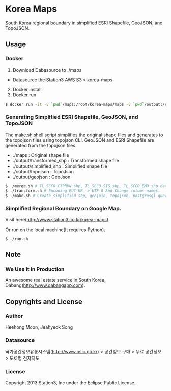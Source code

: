 Korea Maps
==========
South Korea regional boundary in simplified ESRI Shapefile, GeoJSON, and TopoJSON.

## Usage

### Docker
1. Download Dabasource to ./maps
 - Datasource the Station3 AWS S3 > korea-maps
2. Docker install
3. Docker run
```bash
$ docker run -it -v `pwd`/maps:/root/korea-maps/maps -v `pwd`/output:/root/korea-maps/output station3/korea-maps
```

### Generating Simplified ESRI Shapefile, GeoJSON, and TopoJSON
The make.sh shell script simplifies the original shape files and generates to the topojson files using topojson CLI. GeoJSON and ESRI Shapefile are generated from the topojson files.
 - ./maps : Original shape file
 - ./output/transformed_shp : Transformed shape file
 - ./output/simplified_shp : Simplified shape file
 - ./output/topojson : TopoJson
 - ./output/geojson : GeoJson

```bash
$ ./merge.sh # TL_SCCO_CTPRVN.shp, TL_SCCO_SIG.shp, TL_SCCO_EMD.shp data merge
$ ./transform.sh # Encoding EUC-KR -> UTF-8 And Change column names.
$ ./make.sh # Create simplified shp, geojoin, topojson, postgresql query
```

### Simplified Regional Boundary on Google Map.
Visit here(http://www.station3.co.kr/korea-maps).

Or run on the local machine(It requires Python).

```bash
$ ./run.sh
```

## Note

### We Use It in Production
An awesome real estate service in South Korea, Dabang(http://www.dabangapp.com).

## Copyrights and License

### Author
Heehong Moon, Jeahyeok Song

### Datasource
국가공간정보유통시스템(http://www.nsic.go.kr) > 공간정보 구매 > 무료 공간정보 > 도로명 전자지도

### License
Copyright 2013 Station3, Inc under the Eclipse Public License.
